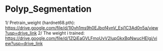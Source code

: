 # Polyp_Segmentation
1/ Pretrain_weight (hardnet68.pth): https://drive.google.com/file/d/1l0vh1ms9h0EJbof4vnV_Esj1C3Ad0n5a/view?usp=drive_link
2/ The weight i trained: https://drive.google.com/file/d/1ZQiEaGVLFmoUvV2IupGkxBqNwucHElgi/view?usp=drive_link 
